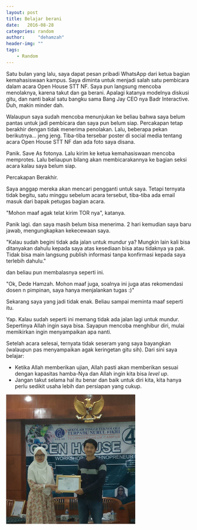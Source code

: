 ```yaml
---
layout: post
title: Belajar berani
date:   2016-08-28
categories: random
author:     "dehamzah"
header-img: ""
tags:
    - Random
---
```


Satu bulan yang lalu, saya dapat pesan pribadi WhatsApp dari ketua bagian kemahasiswaan kampus. Saya diminta untuk menjadi salah satu pembicara dalam acara Open House STT NF. Saya pun langsung mencoba menolaknya, karena takut dan ga berani. Apalagi katanya modelnya diskusi gitu, dan nanti bakal satu bangku sama Bang Jay CEO nya Badr Interactive. Duh, makin minder dah.

Walaupun saya sudah mencoba menunjukan ke beliau bahwa saya belum pantas untuk jadi pembicara dan saya pun belum siap. Percakapan tetap berakhir dengan tidak menerima penolakan. Lalu, beberapa pekan berikutnya... jeng jeng. Tiba-tiba tersebar poster di social media tentang acara Open House STT NF dan ada foto saya disana.

Panik. Save As fotonya. Lalu kirim ke ketua kemahasiswaan mencoba memprotes. Lalu beliaupun bilang akan membicarakannya ke bagian seksi acara kalau saya belum siap.

Percakapan Berakhir.

Saya anggap mereka akan mencari pengganti untuk saya. Tetapi ternyata tidak begitu, satu minggu sebelum acara tersebut, tiba-tiba ada email masuk dari bapak petugas bagian acara. 

"Mohon maaf agak telat kirim TOR nya", katanya.

Panik lagi. dan saya masih belum bisa menerima. 2 hari kemudian saya baru jawab, mengungkapkan kekecewaan saya.

"Kalau sudah begini tidak ada jalan untuk mundur ya?
Mungkin lain kali bisa ditanyakan dahulu kepada saya atas kesediaan bisa atau tidaknya ya pak.
Tidak bisa main langsung publish informasi tanpa konfirmasi kepada saya terlebih dahulu."

dan beliau pun membalasnya seperti ini.

"Ok, Dede Hamzah. Mohon maaf juga, soalnya ini juga atas rekomendasi dosen n pimpinan, saya hanya menjalankan tugas :)"

Sekarang saya yang jadi tidak enak. Beliau sampai meminta maaf seperti itu.

Yap. Kalau sudah seperti ini memang tidak ada jalan lagi untuk mundur. Sepertinya Allah ingin saya bisa. Sayapun mencoba menghibur diri, mulai memikirkan ingin menyampaikan apa nanti.

Setelah acara selesai, ternyata tidak seseram yang saya bayangkan (walaupun pas menyampaikan agak keringetan gitu sih). Dari sini saya belajar: 

- Ketika Allah memberikan ujian, Allah pasti akan memberikan sesuai dengan kapasitas hamba-Nya dan Allah ingin kita bisa *level up*. 
- Jangan takut selama hal itu benar dan baik untuk diri kita, kita hanya perlu sedikit usaha lebih dan persiapan yang cukup.


<img src="/public/dede-hamzah-open-house-stt.jpg" width="350" alt="dede-hamzah">




